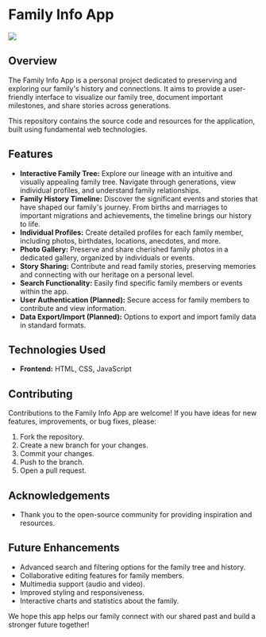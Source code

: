 # Family Info App

![](https://media.istockphoto.com/id/1481644764/photo/big-family-and-friends-celebrating-outside-at-home-diverse-group-of-children-adults-and-old.jpg?s=612x612&w=0&k=20&c=Oum7sizipUPaAGqnvaug8NzLfhfrc9ttp9Vbpe7Ivzk=)

## Overview

The Family Info App is a personal project dedicated to preserving and exploring our family's history and connections. It aims to provide a user-friendly interface to visualize our family tree, document important milestones, and share stories across generations.

This repository contains the source code and resources for the application, built using fundamental web technologies.

## Features

  * **Interactive Family Tree:** Explore our lineage with an intuitive and visually appealing family tree. Navigate through generations, view individual profiles, and understand family relationships.
  * **Family History Timeline:** Discover the significant events and stories that have shaped our family's journey. From births and marriages to important migrations and achievements, the timeline brings our history to life.
  * **Individual Profiles:** Create detailed profiles for each family member, including photos, birthdates, locations, anecdotes, and more.
  * **Photo Gallery:** Preserve and share cherished family photos in a dedicated gallery, organized by individuals or events.
  * **Story Sharing:** Contribute and read family stories, preserving memories and connecting with our heritage on a personal level.
  * **Search Functionality:** Easily find specific family members or events within the app.
  * **User Authentication (Planned):** Secure access for family members to contribute and view information.
  * **Data Export/Import (Planned):** Options to export and import family data in standard formats.

## Technologies Used

  * **Frontend:** HTML, CSS, JavaScript

## Contributing

Contributions to the Family Info App are welcome\! If you have ideas for new features, improvements, or bug fixes, please:

1.  Fork the repository.
2.  Create a new branch for your changes.
3.  Commit your changes.
4.  Push to the branch.
5.  Open a pull request.

## Acknowledgements

  * Thank you to the open-source community for providing inspiration and resources.

## Future Enhancements

  * Advanced search and filtering options for the family tree and history.
  * Collaborative editing features for family members.
  * Multimedia support (audio and video).
  * Improved styling and responsiveness.
  * Interactive charts and statistics about the family.

We hope this app helps our family connect with our shared past and build a stronger future together\!

